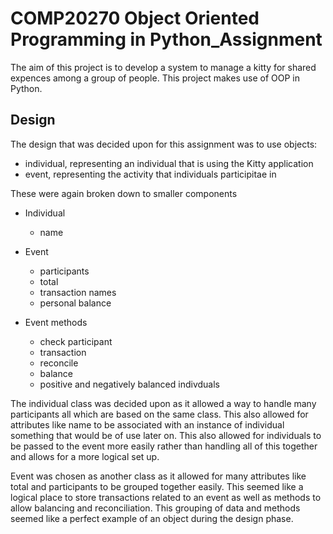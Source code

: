 # COMP20270 Object Oriented Programming in Python_Assignment

The aim of this project is to develop a system to manage a kitty for shared expences among a group of people. This project makes use of OOP in Python.

## Design
The design that was decided upon for this assignment was to use objects:

- individual, representing an individual that is using the Kitty application
- event, representing the activity that individuals participitae in

These were again broken down to smaller components

- Individual
    - name
   
- Event
    - participants
    - total
    - transaction names
    - personal balance
    
- Event methods
    - check participant
    - transaction
    - reconcile
    - balance
    - positive and negatively balanced indivduals
    
The individual class was decided upon as it allowed a way to handle many participants all which are based on the same class. This also allowed for attributes like name to be associated with an instance of individual something that would be of use later on. This also allowed for individuals to be passed to the event more easily rather than handling all of this together and allows for a more logical set up.

Event was chosen as another class as it allowed for many attributes like total and participants to be grouped together easily. This seemed like a logical place to store transactions related to an event as well as methods to allow balancing and reconciliation. This grouping of data and methods seemed like a perfect example of an object during the design phase.